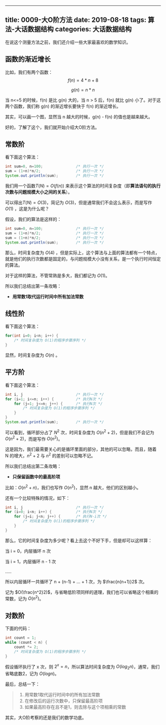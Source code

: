 
---
title: 0009-大O阶方法
date: 2019-08-18
tags: 算法-大话数据结构
categories: 大话数据结构
---

在说这个测量方法之前，我们还介绍一些大家最喜欢的数学知识。



## 函数的渐近增长

比如，我们有两个函数：
$$
f(n) = 4*n + 8
$$

$$
g(n) = n*n
$$

当 n<=5 的时候，f(n) 是比 g(n) 大的，当 n > 5 后，f(n) 就比 g(n) 小了。对于这两个函数，我们称 g(n) 的渐近增长要快于 f(n) 的渐近增长。

其实，可以画一个图，显然当 n 越大的时候，g(n)  - f(n) 的值也是越来越大。



好的，了解了这个，我们就开始介绍大O阶方法。



## 常数阶

看下面这个算法：

```java
int sum=0, n=100;				/* 执行一次 */
sum = (1+n)*n/2;				/* 执行一次 */
System.out.println(sum);		/* 执行一次 */
```

我们用一个函数$T(N) =  O(f(n))$ 来表示这个算法的时间复杂度（即**算法语句的执行次数与问题规模大小之间的关系**）。

可以得出$T(N) = O(3)$，简记为 $O(3)$，但是通常我们不会这么表示，而是写作 $O(1)$ ，这是为什么呢？

假设，我们的算法是这样的：

```java
int sum=0, n=100;				/* 执行一次 */
sum = (1+n)*n/2;				/* 执行一次 */
sum = (1+n)*n/2;				/* 执行一次 */
System.out.println(sum);		/* 执行一次 */
```

那么，时间复杂度为 $O(4)$ ，但是实际上，这个算法与上面的算法都有一个特点，就是他们的执行次数都是固定的，与问题规模大小没有关系，是一个执行时间恒定的算法。

对于这样的算法，不管常熟是多大，我们都记为 $O(1)$。



所以我们总结出第一条攻略：

- **用常数1取代运行时间中所有加法常数**



## 线性阶

看下面这个算法：

```java
for(int i=0; i<n; i++) {
    /* 时间复杂度为 O(1)的程序步骤序列 */
}
```

显然，时间复杂度为 $O(n)$ 。



## 平方阶

看下面这个算法：

```java
int i, j						/* 执行一次 */
for (i=1; i<=n; i++) {			/* 执行N次 */
    for (j=1; j<=n; j++) {		/* 执行N次 */
        /* 时间复杂度为 O(1)的程序步骤序列 */
    }
}
System.out.println(sum);		/* 执行一次 */
```

可以看到，循环部分占了 $N^2$  次，时间复杂度为 $O(n^2+2)$，但是我们不会记为  $O(n^2+2)$，而是写作  $O(n^2)$。

这是因为，我们最需要关心的是循环里面的部分，其他的可以忽略，而且，随着 N 的增大，$n^2+2$ 与 $n^2$ 的差别可以忽略不记。

所以我们总结出第二条攻略：

- **只保留函数中的最高阶项**

比如：$O(n^2 +n)$，我们也写作 $O(n^2)$，显然 n 越大，他们的区别越小。



还有一个比较特殊的情况，如下：

```java
int i, j						/* 执行一次 */
for (i=0; i<n; i++) {			/* 执行N次 */
    for (j=i; j<n; j++) {		/* 执行N-i次 */
        /* 时间复杂度为 O(1)的程序步骤序列 */
    }
}
```

那么，它的时间复杂度为多少呢？看上去这个不好下手，但是却可以这样算：

当 i = 0，内层循环 n 次

当 i = 1，内层循环 n - 1 次

.....

所以内层循环一共循环了 n + (n-1) + ... + 1 次，为 $\frac{n(n+1)}2$ 次。

记为 $O(\frac{n^2}2)$，与省略低阶项同样的道理，我们也可以省略这个相乘的常数，记为 $O(n^2)$。



## 对数阶

下面的代码：

```java
int count = 1;
while (count < n) {
    count *= 2;
    /* 时间复杂度为 O(1)的程序步骤序列 */
}
```

假设循环执行了 x 次，则 $2^x = n$，所以算法时间复杂度为 $O(log_2n)$，通常，我们省略底数2，记为  $O(logn)$。



最后，总结一下：

> 1. 用常数1取代运行时间中的所有加法常数
> 2. 在修改后的运行次数中，只保留最高阶项
> 3. 如果最高阶存在且不是1，则去除与这个项相乘的常数

其实，大O阶考察的还是我们的数学功底。



